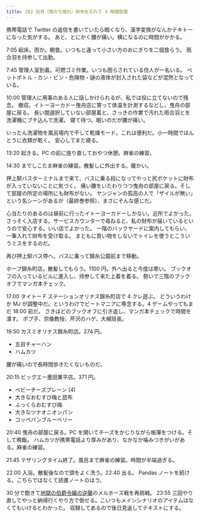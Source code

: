 ```yaml
---
title: 282 日目（雨のち晴れ）財布を忘れて 4 時間放置
---
```


携帯電話で Twitter の返信を書いていたら眠くなり、漢字変換がなんかテキトーになった気がする。
あと、とにかく腰が痛い。横になるのに時間がかかる。

7:05 起床。雨か。朝食。いつもと違って小さい方のおにぎりを二個食らう。
雨合羽を持参して出勤。

7:45 管理人室到着。可燃ゴミ作業。いつも困らされている住人が一名いる。
ペットボトル・カン・ビン・危険物・謎の液体が封入された袋などが混然となっている。

10:00 管理人に用事のある人に話しかけられるが、私では役に立てないので残念。
撤収。イトーヨーカドー曳舟店に寄って体温を計測するなどし、曳舟の部屋に戻る。
長い間選択していない部屋着と、さっきの作業で汚れた雨合羽とを洗濯機にブチ込んで洗濯。
寝て待つ。眠いのだが腰が痛い。

いったん洗濯物を風呂場内で干して乾燥モード。これは便利だ。小一時間でほんとうに衣類が乾く。
安心してまた寝る。

13:20 起きる。PC の前に座り直しておやつ休憩。麻雀の練習。

14:30 までしこたま麻雀の練習。散髪しに外出する。暖かい。

押上駅バスターミナルまで来て、バスに乗る段になってやっと尻ポケットに財布が入っていないことに気づく。
痛い腰をいたわりつつ曳舟の部屋に戻る。そして部屋の所定の場所にも財布がない。
ヤンジャンの孤高の人で「ザイルが無い」という名シーンがあるが（最終巻参照）、まさにそんな感じだ。

心当たりのあるのは昼前に行ったイトーヨーカドーしかない。近所でよかった。
さっそく入店する。サービスカウンターで尋ねると、私の財布が届いているというので安心する。いい店でよかった。
一階のバックヤードに案内してもらい、一筆入れて財布を受け取る。
まともに買い物をしないでトイレを使うとこういうミスをするのだ。

再び押上駅バス停へ。バスに乗って錦糸公園前まで移動。

ホープ錦糸町店。散髪してもらう。1100 円。外へ出ると今度は寒い。
ブックオフの入っているビルに進入し、持参して来た上着を着る。
勢いで三階のブックオフでマンガ本チェック。

17:00 タイトー F ステーションオリナス錦糸町店で 4 クレ遊ぶ。
どういうわけか MJ が調整中だ。というわけでビートマニアに専念する。4 ゲームやってもまだ 18:00 前だ。
さきほどのブックオフに引き返し、マンガ本チェックで時間を潰す。
ポプ子、宗像教授、芹沢のハゲ、大槻班長。

19:50 カスミオリナス錦糸町店。274 円。

* 五目チャーハン
* ハムカツ

腰が痛いので長時間歩きたくないものだ。

20:15 ビッグエー墨田業平店。371 円。

* ベビーチーズプレーン (4)
* 大きなおむすび梅と昆布
* ふっくらおむすび梅
* 大きなツナオニオンパン
* コッペパンブルーベリー

20:40 曳舟の部屋に戻る。PC を開いてチーズをかじりながら帳簿をつける。そして晩飯。
ハムカツが携帯電話より厚みがあり、なかなか噛みつきがいがある。麻雀の練習。

21:45 テザリングタイム終了。風呂まで麻雀の練習。時間が半端過ぎる。

22:00 入浴。散髪後なので頭をよく洗う。22:40 出る。
Pandas ノートを続ける。こちらではなくて読書ノートのほう。

30 分で飽きて[地獄の伯爵令嬢の逆襲][bshf21a]のメルホース戦を再挑戦。
23:55 三回やり直してやっと納得行くやり方で倒せる。こいつもメインシナリオのアイテムはなくてもいけるとわかった。
収録してあるので後日見返してテキストにする。

[bshf21a]: https://www.freem.ne.jp/win/game/24805
